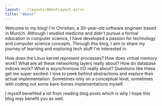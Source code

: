 ```yaml
---
layout: ../layouts/AboutLayout.astro
title: "About"
---
```


Welcome to my blog! I'm Christian, a 30-year-old software engineer based in Munich. Although I studied medicine and
didn't pursue a formal education in computer science, I have developed a passion for technology and computer science
concepts. Through this blog, I aim to share my journey of learning and exploring tech stuff I'm interested in.

How does the Linux kernel represent processes? How does virtual memory work? What are all these networking layers really
about? How do database indices work? What is asynchronous I/O really about? Questions like these get me super excited. I
love to peek behind abstractions and explore their actual implementation. Sometimes only on a conceptual level,
sometimes with coding out some bare-bones implementations myself.

I myself benefited a lot from reading blog posts which is why I hope this blog may benefit you as well.
